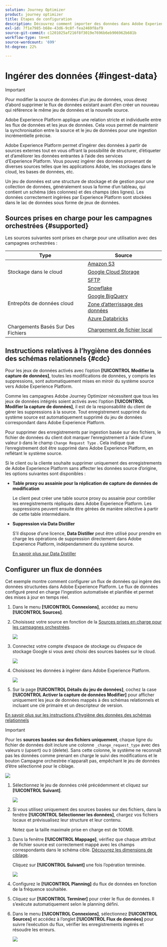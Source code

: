 ```yaml
---
solution: Journey Optimizer
product: journey optimizer
title: Étapes de configuration
description: Découvrez comment importer des données dans Adobe Experience Platform à partir de sources prises en charge telles que le protocole SFTP, l’espace de stockage dans le cloud ou les bases de données.
exl-id: 7f1e7985-b68e-43d6-9c8f-fea2469f8af9
source-git-commit: c1201025af216f8f3019e7696b6eb906962b681b
workflow-type: tm+mt
source-wordcount: '699'
ht-degree: 22%

---
```



# Ingérer des données {#ingest-data}

>[!IMPORTANT]
>
>Pour modifier la source de données d’un jeu de données, vous devez d’abord supprimer le flux de données existant avant d’en créer un nouveau qui référence le même jeu de données et la nouvelle source.
>
>Adobe Experience Platform applique une relation stricte et individuelle entre les flux de données et les jeux de données. Cela vous permet de maintenir la synchronisation entre la source et le jeu de données pour une ingestion incrémentielle précise.

Adobe Experience Platform permet d’ingérer des données à partir de sources externes tout en vous offrant la possibilité de structurer, d’étiqueter et d’améliorer les données entrantes à l’aide des services d’Experience Platform. Vous pouvez ingérer des données provenant de diverses sources telles que les applications Adobe, les stockages dans le cloud, les bases de données, etc.

Un jeu de données est une structure de stockage et de gestion pour une collection de données, généralement sous la forme d’un tableau, qui contient un schéma (des colonnes) et des champs (des lignes). Les données correctement ingérées par Experience Platform sont stockées dans le lac de données sous forme de jeux de données.

## Sources prises en charge pour les campagnes orchestrées {#supported}

Les sources suivantes sont prises en charge pour une utilisation avec des campagnes orchestrées :

<table>
  <thead>
    <tr>
      <th>Type</th>
      <th>Source</th>
    </tr>
  </thead>
  <tbody>
    <tr>
      <td rowspan="3">Stockage dans le cloud</td>
      <td><a href="https://experienceleague.adobe.com/fr/docs/experience-platform/sources/ui-tutorials/create/cloud-storage/s3">Amazon S3</a></td>
    </tr>
    <tr>
      <td><a href="https://experienceleague.adobe.com/fr/docs/experience-platform/sources/ui-tutorials/create/cloud-storage/google-cloud-storage">Google Cloud Storage</a></td>
    </tr>
    <tr>
      <td><a href="https://experienceleague.adobe.com/fr/docs/experience-platform/sources/ui-tutorials/create/cloud-storage/sftp">SFTP</a></td>
    </tr>
      <td rowspan="4">Entrepôts de données cloud</td>
      <td><a href="https://experienceleague.adobe.com/fr/docs/experience-platform/sources/ui-tutorials/create/databases/snowflake">Snowflake</a></td>
    </tr>
    <tr>
      <td><a href="https://experienceleague.adobe.com/fr/docs/experience-platform/sources/ui-tutorials/create/databases/bigquery">Google BigQuery</a></td>
    </tr>
    <tr>
      <td><a href="https://experienceleague.adobe.com/fr/docs/experience-platform/sources/ui-tutorials/create/cloud-storage/data-landing-zone">Zone d’atterrissage des données<a></td>
    </tr>
    <tr>
      <td><a href="https://experienceleague.adobe.com/fr/docs/experience-platform/sources/ui-tutorials/create/databases/databricks">Azure Databricks</a></td>
    </tr>
    <tr>
      <td rowspan="3">Chargements Basés Sur Des Fichiers</td>
      <td><a href="https://experienceleague.adobe.com/fr/docs/experience-platform/sources/ui-tutorials/create/local-system/local-file-upload">Chargement de fichier local<a></td>
    </tr>

</tbody>
</table>

## Instructions relatives à l’hygiène des données des schémas relationnels {#cdc}

Pour les jeux de données activés avec l’option **[!UICONTROL Modifier la capture de données]**, toutes les modifications de données, y compris les suppressions, sont automatiquement mises en miroir du système source vers Adobe Experience Platform.

Comme les campagnes Adobe Journey Optimizer nécessitent que tous les jeux de données intégrés soient activés avec l’option **[!UICONTROL Modifier la capture de données]**, il est de la responsabilité du client de gérer les suppressions à la source. Tout enregistrement supprimé du système source est automatiquement supprimé du jeu de données correspondant dans Adobe Experience Platform.

Pour supprimer des enregistrements par ingestion basée sur des fichiers, le fichier de données du client doit marquer l’enregistrement à l’aide d’une valeur `D` dans le champ `Change Request Type` . Cela indique que l’enregistrement doit être supprimé dans Adobe Experience Platform, en reflétant le système source.

Si le client ou la cliente souhaite supprimer uniquement des enregistrements de Adobe Experience Platform sans affecter les données source d’origine, les options suivantes sont disponibles :

* **Table proxy ou assainie pour la réplication de capture de données de modification**

  Le client peut créer une table source proxy ou assainie pour contrôler les enregistrements répliqués dans Adobe Experience Platform. Les suppressions peuvent ensuite être gérées de manière sélective à partir de cette table intermédiaire.

* **Suppression via Data Distiller**

  S’il dispose d’une licence, **Data Distiller** peut être utilisé pour prendre en charge les opérations de suppression directement dans Adobe Experience Platform, indépendamment du système source.

  [En savoir plus sur Data Distiller](https://experienceleague.adobe.com/fr/docs/experience-platform/query/data-distiller/overview)

## Configurer un flux de données

Cet exemple montre comment configurer un flux de données qui ingère des données structurées dans Adobe Experience Platform. Le flux de données configuré prend en charge l’ingestion automatisée et planifiée et permet des mises à jour en temps réel.

1. Dans le menu **[!UICONTROL Connexions]**, accédez au menu **[!UICONTROL Sources]**.

1. Choisissez votre source en fonction de la [Sources prises en charge pour les campagnes orchestrées](#supported).

   ![](assets/admin_sources_1.png)

1. Connectez votre compte d’espace de stockage ou d’espace de stockage Google si vous avez choisi des sources basées sur le cloud.

   ![](assets/admin_sources_2.png)

1. Choisissez les données à ingérer dans Adobe Experience Platform.

   ![](assets/S3_config_1.png)

1. Sur la page **[!UICONTROL Détails du jeu de données]**, cochez la case **[!UICONTROL Activer la capture de données Modifier]** pour afficher uniquement les jeux de données mappés à des schémas relationnels et incluant une clé primaire et un descripteur de version.

[En savoir plus sur les instructions d’hygiène des données des schémas relationnels](#cdc)

   >[!IMPORTANT]
   >
   > Pour les **sources basées sur des fichiers uniquement**, chaque ligne du fichier de données doit inclure une colonne `_change_request_type` avec des valeurs `U` (upsert) ou `D` (delete). Sans cette colonne, le système ne reconnaît pas les données comme prenant en charge le suivi des modifications et le bouton Campagne orchestrée n’apparaît pas, empêchant le jeu de données d’être sélectionné pour le ciblage.

   ![](assets/S3_config_6.png)

1. Sélectionnez le jeu de données créé précédemment et cliquez sur **[!UICONTROL Suivant]**.

   ![](assets/S3_config_3.png)

1. Si vous utilisez uniquement des sources basées sur des fichiers, dans la fenêtre **[!UICONTROL Sélectionner les données]**, chargez vos fichiers locaux et prévisualisez leur structure et leur contenu.

   Notez que la taille maximale prise en charge est de 100MB.

1. Dans la fenêtre **[!UICONTROL Mappage]**, vérifiez que chaque attribut de fichier source est correctement mappé avec les champs correspondants dans le schéma cible. [Découvrez les dimensions de ciblage](target-dimension.md).

   Cliquez sur **[!UICONTROL Suivant]** une fois l’opération terminée.

   ![](assets/S3_config_4.png)

1. Configurez le **[!UICONTROL Planning]** du flux de données en fonction de la fréquence souhaitée.

1. Cliquez sur **[!UICONTROL Terminer]** pour créer le flux de données. Il s’exécute automatiquement selon le planning défini.

1. Dans le menu **[!UICONTROL Connexions]**, sélectionnez **[!UICONTROL Sources]** et accédez à l’onglet **[!UICONTROL Flux de données]** pour suivre l’exécution du flux, vérifier les enregistrements ingérés et résoudre les erreurs.

   ![](assets/S3_config_5.png)


